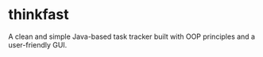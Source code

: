 # thinkfast
A clean and simple Java-based task tracker built with OOP principles and a user-friendly GUI.
